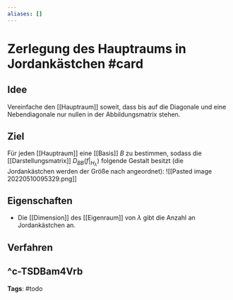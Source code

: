```yaml
---
aliases: []
---
```


# Zerlegung des Hauptraums in Jordankästchen #card
## Idee
Vereinfache den [[Hauptraum]] soweit, dass bis auf die Diagonale und eine Nebendiagonale nur nullen in der Abbildungsmatrix stehen.
## Ziel
Für jeden [[Hauptraum]] eine [[Basis]] $B$ zu bestimmen, sodass die [[Darstellungsmatrix]] $D_{B B}\left(\left.f\right|_{H_{\lambda}}\right)$ folgende Gestalt besitzt (die Jordankästchen werden der Größe nach angeordnet):
![[Pasted image 20220510095329.png]]
## Eigenschaften
- Die [[Dimension]] des [[Eigenraum]] von $\lambda$ gibt die Anzahl an Jordankästchen an.
## Verfahren
^c-TSDBam4Vrb
---
**Tags**: #todo 